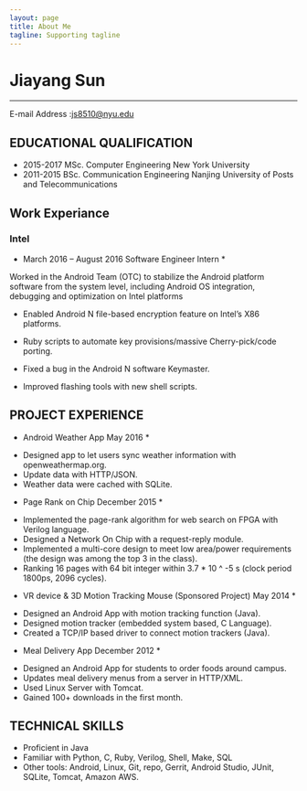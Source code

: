 ```yaml
---
layout: page
title: About Me
tagline: Supporting tagline
---
```


# Jiayang Sun 
------------------------------------
E-mail Address	:js8510@nyu.edu	


## EDUCATIONAL QUALIFICATION
- 2015-2017				MSc. Computer Engineering        New York University  
- 2011-2015				BSc. Communication Engineering  Nanjing University of Posts and Telecommunications  

## Work Experiance
### Intel

* March 2016 – August 2016		Software Engineer Intern *  

Worked in the Android Team (OTC) to stabilize the Android platform software from the system level, including Android OS integration, debugging and optimization on Intel platforms   

- Enabled Android N file-based encryption feature on Intel’s X86 platforms.  

- Ruby scripts to automate key provisions/massive Cherry-pick/code porting.  
- Fixed a bug in the Android N software Keymaster.  
- Improved flashing tools with new shell scripts.  

## PROJECT EXPERIENCE  

* Android Weather App										May 2016 *
- Designed app to let users sync weather information with openweathermap.org.  
- Update data with HTTP/JSON.   
- Weather data were cached with SQLite.  

* Page Rank on Chip										December 2015 *  
- Implemented the page-rank algorithm for web search on FPGA with Verilog language.  
- Designed a Network On Chip with a request-reply module.  
- Implemented a multi-core design to meet low area/power requirements (the design was among the top 3 in the class).   
- Ranking 16 pages with 64 bit integer within 3.7 * 10 ^ -5 s (clock period 1800ps, 2096 cycles).   

* VR device & 3D Motion Tracking Mouse (Sponsored Project)				May 2014 *  
- Designed an Android App with motion tracking function (Java).  
- Designed motion tracker (embedded system based, C Language).  
- Created a TCP/IP based driver to connect motion trackers (Java).  

* Meal Delivery App										December 2012 *  
- Designed an Android App for students to order foods around campus.  
- Updates meal delivery menus from a server in HTTP/XML.  
- Used Linux Server with Tomcat. 
- Gained 100+ downloads in the first month.  


## TECHNICAL SKILLS  
- Proficient in Java  
- Familiar with Python, C, Ruby, Verilog, Shell, Make, SQL  
- Other tools: Android, Linux, Git, repo, Gerrit, Android Studio, JUnit, SQLite, Tomcat, Amazon AWS.  
